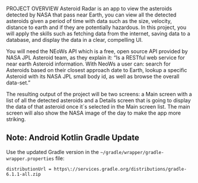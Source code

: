 PROJECT OVERVIEW
Asteroid Radar is an app to view the asteroids detected by NASA that pass near Earth, you can view all the detected asteroids given a period of time with data such as the size, velocity, distance to earth and if they are potentially hazardous. In this project, you will apply the skills such as fetching data from the internet, saving data to a database, and display the data in a clear, compelling UI.

You will need the NEoWs API which is a free, open source API provided by NASA JPL Asteroid team, as they explain it: “Is a RESTful web service for near earth Asteroid information. With NeoWs a user can: search for Asteroids based on their closest approach date to Earth, lookup a specific Asteroid with its NASA JPL small body id, as well as browse the overall data-set.”

The resulting output of the project will be two screens: a Main screen with a list of all the detected asteroids and a Details screen that is going to display the data of that asteroid once it´s selected in the Main screen list. The main screen will also show the NASA image of the day to make the app more striking.

## Note: Android Kotlin Gradle Update
Use the updated Gradle version in the `~/gradle/wrapper/gradle-wrapper.properties` file:
```
distributionUrl = https\://services.gradle.org/distributions/gradle-6.1.1-all.zip
```
